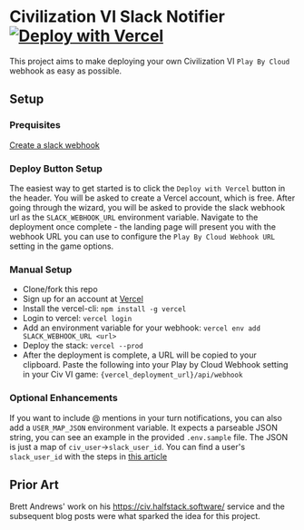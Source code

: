 # Civilization VI Slack Notifier [![Deploy with Vercel](https://vercel.com/button)](https://vercel.com/new/clone?repository-url=https%3A%2F%2Fgithub.com%2Frobbiedhickey%2Fciv6-slack-notifier&env=SLACK_WEBHOOK_URL&envDescription=You%20can%20generate%20a%20Slack%20webhook%20URL%20by%20following%20the%20steps%20at%20this%20link%3A%20https%3A%2F%2Fapi.slack.com%2Fmessaging%2Fwebhooks%23create_a_webhook&project-name=civ6-slack-notifier&repo-name=civ6-slack-notifier)

This project aims to make deploying your own Civilization VI `Play By Cloud` webhook as easy as possible.

## Setup 

### Prequisites

[Create a slack webhook](https://api.slack.com/messaging/webhooks#create_a_webhook)

### Deploy Button Setup

The easiest way to get started is to click the `Deploy with Vercel` button in the header. You will be asked to create a Vercel account, which is free. After going through the wizard, you will be asked to provide the slack webhook url as the `SLACK_WEBHOOK_URL` environment variable. Navigate to the deployment once complete - the landing page will present you with the webhook URL you can use to configure the `Play By Cloud Webhook URL` setting in the game options.

### Manual Setup

* Clone/fork this repo
* Sign up for an account at [Vercel](https://vercel.com/signup)
* Install the vercel-cli: `npm install -g vercel`
* Login to vercel: `vercel login`
* Add an environment variable for your webhook: `vercel env add SLACK_WEBHOOK_URL <url>`
* Deploy the stack: `vercel --prod`
* After the deployment is complete, a URL will be copied to your clipboard. Paste the following into your Play by Cloud Webhook setting in your Civ VI game: `{vercel_deployment_url}/api/webhook`

### Optional Enhancements

If you want to include @ mentions in your turn notifications, you can also add a `USER_MAP_JSON` environment variable. It expects a parseable JSON string, you can see an example in the provided `.env.sample` file. The JSON is just a map of `civ_user`->`slack_user_id`. You can find a user's `slack_user_id` with the steps in [this article](https://moshfeu.medium.com/how-to-find-my-member-id-in-slack-workspace-d4bba942e38c)

## Prior Art

Brett Andrews' work on his https://civ.halfstack.software/ service and the subsequent blog posts were what sparked the idea for this project. 
